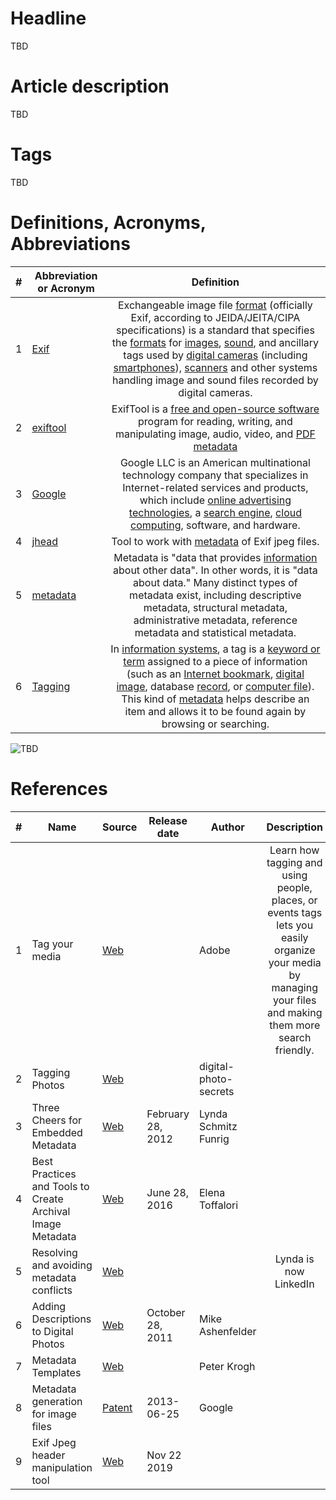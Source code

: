 # Headline
TBD

# Article description
TBD 

# Tags
TBD

# Definitions, Acronyms, Abbreviations
| # | Abbreviation or Acronym | Definition     |
| - | ------------------------|:--------------:|
| 1 | [Exif](https://en.wikipedia.org/wiki/Exif)| Exchangeable image file [format](https://en.wikipedia.org/wiki/File_format) (officially Exif, according to JEIDA/JEITA/CIPA specifications) is a standard that specifies the [formats](https://en.wikipedia.org/wiki/File_format) for [images](https://en.wikipedia.org/wiki/Image), [sound](https://en.wikipedia.org/wiki/Sound), and ancillary tags used by [digital cameras](https://en.wikipedia.org/wiki/Digital_camera) (including [smartphones](https://en.wikipedia.org/wiki/Smartphone)), [scanners](https://en.wikipedia.org/wiki/Image_scanner) and other systems handling image and sound files recorded by digital cameras.|
| 2 | [exiftool](https://en.wikipedia.org/wiki/ExifTool)| ExifTool is a [free and open-source software](https://en.wikipedia.org/wiki/Free_and_open-source_software) program for reading, writing, and manipulating image, audio, video, and [PDF](https://en.wikipedia.org/wiki/Portable_Document_Format) [metadata](https://en.wikipedia.org/wiki/Metadata)|
| 3 | [Google](https://en.wikipedia.org/wiki/Google)| Google LLC is an American multinational technology company that specializes in Internet-related services and products, which include [online advertising technologies](https://en.wikipedia.org/wiki/Online_advertising), a [search engine](https://en.wikipedia.org/wiki/Search_engine), [cloud computing](https://en.wikipedia.org/wiki/Cloud_computing), software, and hardware.|
| 4 | [jhead](https://www.sentex.ca/~mwandel/jhead/)| Tool to work with [metadata](https://en.wikipedia.org/wiki/Metadata) of Exif jpeg files.|
| 5 | [metadata](https://en.wikipedia.org/wiki/Metadata)|Metadata is "data that provides [information](https://en.wikipedia.org/wiki/Information) about other data". In other words, it is "data about data." Many distinct types of metadata exist, including descriptive metadata, structural metadata, administrative metadata, reference metadata and statistical metadata. |
| 6 | [Tagging](https://en.wikipedia.org/wiki/Tag_(metadata))| In [information systems](https://en.wikipedia.org/wiki/Information_system), a tag is a [keyword or term](https://en.wikipedia.org/wiki/Index_term) assigned to a piece of information (such as an [Internet bookmark](https://en.wikipedia.org/wiki/Bookmark_(World_Wide_Web)), [digital image](https://en.wikipedia.org/wiki/Digital_image), database [record](https://en.wikipedia.org/wiki/Record_(computer_science)), or [computer file](https://en.wikipedia.org/wiki/Computer_file)). This kind of [metadata](https://en.wikipedia.org/wiki/Metadata) helps describe an item and allows it to be found again by browsing or searching.|

<img src="./Images/TBD.jpg" alt="TBD" />

# References
| # | Name                 | Source                | Release date           |  Author                 | Description   |
| - | ---------------------|---------------------- |----------------------- | ----------------------- |:-------------:|
| 1 | Tag your media       | [Web](https://helpx.adobe.com/elements-organizer/using/tag-media.html) | |Adobe |Learn how tagging and using people, places, or events tags lets you easily organize your media by managing your files and making them more search friendly.|
| 2 | Tagging Photos       | [Web](https://www.digital-photo-secrets.com/tip/63/tagging-photos/)| | digital-photo-secrets||
| 3 | Three Cheers for Embedded Metadata| [Web](https://siarchives.si.edu/blog/three-cheers-embedded-metadata) | February 28, 2012|Lynda Schmitz Funrig | |
| 4 | Best Practices and Tools to Create Archival Image Metadata|[Web](https://digitalarch.org/blog/2017/4/7/ykag6k2fvln7g1j02923n0c7zdrryg)|June 28, 2016 |Elena Toffalori | |
| 5 | Resolving and avoiding metadata conflicts|[Web](https://www.lynda.com/Lightroom-tutorials/Resolving-avoiding-metadata-conflicts/447237/485677-4.html) | | | Lynda is now LinkedIn |
| 6 | Adding Descriptions to Digital Photos |[Web](https://blogs.loc.gov/thesignal/2011/10/mission-possible-an-easy-way-to-add-descriptions-to-digital-photos/) |October 28, 2011|Mike Ashenfelder | |
| 7 | Metadata Templates |[Web](https://dpbestflow.org/metadata/metadata-templates) | |Peter Krogh | |
| 8 | Metadata generation for image files | [Patent](https://patents.google.com/patent/US8473525) | 2013-06-25 |Google| |
| 9 | Exif Jpeg header manipulation tool | [Web](https://www.sentex.ca/~mwandel/jhead/) | Nov 22 2019| | |
